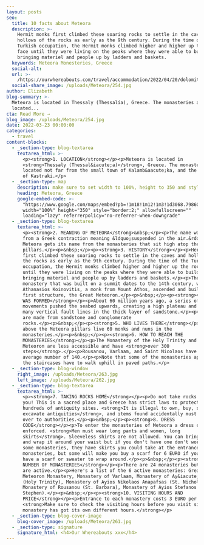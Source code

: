 ```yaml
---
layout: posts
seo:
  title: 10 facts about Meteora
  description: >-
    Hermit monks first climbed these soaring rocks to settle in the caves and
    hollows of the rocks as early as the 9th century. During the time of the
    Turkish occupation, the Hermit monks climbed higher and higher up the rock
    face until they were living on the peaks where they were able to build by
    bringing materiel and people up by ladders and baskets.
  keywords: Meteora Monesteries, Greece
  social-alt:
  url: >-
    /https://ourwhereabouts.com/travel/accommodation/2022/04/20/dolomites-travel-guide.html
  social-share_image: /uploads/Meteora/254.jpg
author: Elizabeth
blog-summary: >-
  Meteora is located in Thessaly (Thessalía), Greece. The monasteries are
  located...
cta: Read More →
blog_image: /uploads/Meteora/254.jpg
date: 2022-03-23 00:00:00
categories:
  - travel
content-blocks:
  - _section-type: blog-textarea
    textarea_html: >-
      <p><strong>1. LOCATION</strong></p><p>Meteora is located in
      <strong>Thessaly (Thessal&iacute;a)</strong>, Greece. The monasteries are
      located not far from the small town of Kalamb&aacute;ka, and the village
      of Kastraki.</p>
  - _section-type: map
    description: make sure to set width to 100%, height to 350 and style to border 2
    heading: Meteora, Greece
    google-embed-code: >-
      "https://www.google.com/maps/embed?pb=!1m18!1m12!1m3!1d3068.798606323952!2d21.628400915538794!3d39.721708505537755!2m3!1f0!2f0!3f0!3m2!1i1024!2i768!4f13.1!3m3!1m2!1s0x13590faee8327f39%3A0x7127add4d8bc32ff!2sMeteora!5e0!3m2!1sen!2sth!4v1650431576319!5m2!1sen!2sth"
      width="100%" height="350" style="border:2;" allowfullscreen=""
      loading="lazy" referrerpolicy="no-referrer-when-downgrade"
  - _section-type: blog-textarea
    textarea_html: >-
      <p><strong>2. MEANING OF METEORA</strong>&nbsp;</p><p>The name was derived
      from a Greek contraction meaning &ldquo;suspended in the air.&rdquo;
      Meteora gets its name from the monasteries that sit high atop the stone
      pillars.</p><p>&nbsp;</p><p><strong>3. HISTORY</strong></p><p>Hermit monks
      first climbed these soaring rocks to settle in the caves and hollows of
      the rocks as early as the 9th century. During the time of the Turkish
      occupation, the Hermit monks climbed higher and higher up the rock face
      until they were living on the peaks where they were able to build by
      bringing materiel and people up by ladders and baskets.</p><p>The first
      monastery that was built on a summit dates to the 14th century, when
      Athanasios Koinovitis, a monk from Mount Athos, ascended and built the
      first structure, the Great Meteoron.</p><p>&nbsp;</p><p><strong>4. HOW IT
      WAS FORMED</strong></p><p>About 60 million years ago, a series of earth
      movements pushed the seabed upwards, creating a high plateau and causing
      many vertical fault lines in the thick layer of sandstone.</p><p>The rocks
      are made from sandstone and conglomerate
      rocks.</p><p>&nbsp;</p><p><strong>5. WHO LIVES THERE</strong></p><p>High
      above the Meteora pillars live 60 monks and nuns in the
      monasteries.</p><p>&nbsp;</p><p><strong>6. HOW TO REACH THE
      MONASTERIES</strong></p><p>The Monastery of the Holy Trinity and Great
      Meteoron are less accessible and have <strong>over 300
      steps</strong>.</p><p>Rousanou, Varlaam, and Saint Nicolaos have an
      average number of 140.</p><p>Note that some of the monasteries apart from
      the staircases have to walk uphill in paved paths.</p>
  - _section-type: blog-window
    right_image: /uploads/Meteora/263.jpg
    left_image: /uploads/Meteora/262.jpg
  - _section-type: blog-textarea
    textarea_html: >-
      <p><strong>7. TAKING ROCKS HOME</strong></p><p>Do not take rocks home with
      you! This is a sacred place and Greece has strict laws to protect its
      hundreds of antiquity sites. <strong>It is illegal to own, buy, sell or
      excavate antiquities</strong>, and items found accidentally must be handed
      over to authorities.</p><p>&nbsp;</p><p><strong>8. DRESS
      CODE</strong></p><p>To enter the monasteries of Meteora a dress code is
      enforced. <strong>Men must wear long pants and women, long
      skirts</strong>. Sleeveless shirts are not allowed. You can bring a scarf
      and wrap it around your waist but if you don't have one don't worry, in
      some monasteries, they have skirts you could take at the entrance to
      monasteries, but some will make you buy a scarf for 6 EURO if you don't
      have a scarf or sweater to wrap around.</p><p>&nbsp;</p><p><strong>9.
      NUMBER OF MONASTERIES</strong></p><p>There are 24 monasteries but only 6
      are active.</p><p>Here's a list of the 6 active monasteries: Great
      Meteoron Monastery, Monastery of Varlaam, Monastery of Ay&iacute;a Triada
      (Holy Trinity), Monastery of Ayios Nikolaos Anapafsas (St. Nicholas),
      Monastery of Rousanou (St. Barbara), Monastery of Ayios Stefanos (St.
      Stephen).</p><p>&nbsp;</p><p><strong>10. VISITING HOURS AND
      PRICE</strong></p><p>Entrance to each monastery costs 3 EURO per person.
      <strong>Make sure to check the visiting hours before you visit since each
      monastery has got its own different hours.</strong></p>
  - _section-type: blog-cover-image
    blog-cover_image: /uploads/Meteora/261.jpg
  - _section-type: signature
    signature_html: <h4>Our Whereabouts xxx</h4>
---
```

